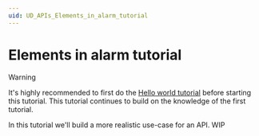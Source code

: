 ```yaml
---
uid: UD_APIs_Elements_in_alarm_tutorial
---
```


# Elements in alarm tutorial

> [!WARNING]
> It's highly recommended to first do the [Hello world tutorial](xref:UD_APIs_Hello_world_tutorial) before starting this tutorial. This tutorial continues to build on the knowledge of the first tutorial.

In this tutorial we'll build a more realistic use-case for an API. WIP
